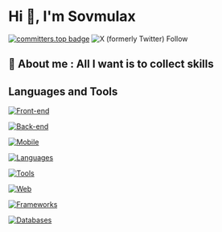 # Hi 👀, I'm Sovmulax
[![committers.top badge](https://user-badge.committers.top/ivory_coast_private/sovmulax.svg)](https://user-badge.committers.top/ivory_coast_private/sovmulax) ![X (formerly Twitter) Follow](https://img.shields.io/twitter/follow/sovmulax)

## 💬 About me : All I want is to collect skills
## Languages and Tools

[![Front-end](https://skillicons.dev/icons?i=bootstrap,css,html,vue,materialui,js&perline=13)][def]

[![Back-end](https://skillicons.dev/icons?i=nodejs,express,php,laravel,mongodb,firebase,mysql,sqlite,sequelize&perline=13)][def]

[![Mobile](https://skillicons.dev/icons?i=androidstudio,flutter,dart&perline=13)][def]

[![Languages](https://skillicons.dev/icons?i=python,c&perline=13)][def]

[![Tools](https://skillicons.dev/icons?i=linux,vscode,git,github,githubactions,postman,docker,firebase&perline=13)][def]

[![Web](https://skillicons.dev/icons?i=figma,xd,linkedin,devto,discord,twitter,ai&perline=13)][def]

[![Frameworks](https://skillicons.dev/icons?i=nuxtjs,django&perline=13)][def]

[![Databases](https://skillicons.dev/icons?i=postgres,mongodb,mysql,redis&perline=13)][def]

[def]: https://skillicons.dev
